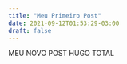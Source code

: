 ```yaml
---
title: "Meu Primeiro Post"
date: 2021-09-12T01:53:29-03:00
draft: false
---
```


MEU NOVO POST HUGO TOTAL
